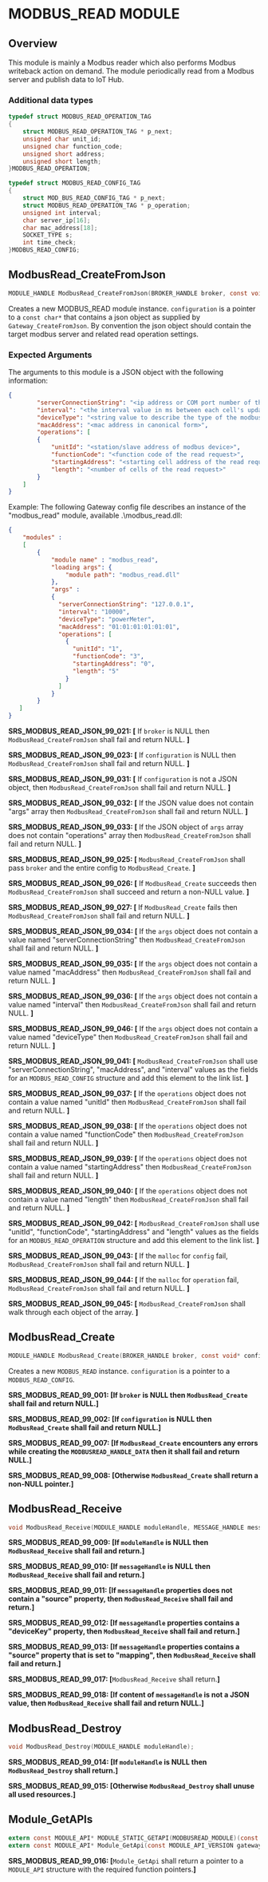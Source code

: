 # MODBUS_READ MODULE

## Overview

This module is mainly a Modbus reader which also performs Modbus writeback action on demand. The module periodically read from a Modbus server and publish data to IoT Hub.

### Additional data types
```c
typedef struct MODBUS_READ_OPERATION_TAG
{
    struct MODBUS_READ_OPERATION_TAG * p_next;
    unsigned char unit_id;
    unsigned char function_code;
    unsigned short address;
    unsigned short length;
}MODBUS_READ_OPERATION;

typedef struct MODBUS_READ_CONFIG_TAG
{
    struct MOD_BUS_READ_CONFIG_TAG * p_next;
    struct MODBUS_READ_OPERATION_TAG * p_operation;
    unsigned int interval;
    char server_ip[16];
    char mac_address[18];
    SOCKET_TYPE s;
    int time_check;
}MODBUS_READ_CONFIG;
```
## ModbusRead_CreateFromJson
```c
MODULE_HANDLE ModbusRead_CreateFromJson(BROKER_HANDLE broker, const void* configuration);
```
Creates a new MODBUS_READ module instance. `configuration` is a pointer to a `const char*` that contains a json object as supplied by `Gateway_CreateFromJson`.
By convention the json object should contain the target modbus server and related read operation settings.

### Expected Arguments

The arguments to this module is a JSON object with the following information:
```json
{
        "serverConnectionString": "<ip address or COM port number of the modbus connection>",
        "interval": "<the interval value in ms between each cell's update>",
        "deviceType": "<string value to describe the type of the modbus device>",
        "macAddress": "<mac address in canonical form>",
        "operations": [
        {
            "unitId": "<station/slave address of modbus device>",
            "functionCode": "<function code of the read request>",
            "startingAddress": "<starting cell address of the read request>",
            "length": "<number of cells of the read request>"
        }
    ]
}    
```
Example:
The following Gateway config file describes an instance of the "modbus_read" module, available .\modbus_read.dll:
```json
{
    "modules" :
    [ 
        {
            "module name" : "modbus_read",
            "loading args": {
                "module path": "modbus_read.dll"
            },
            "args" : 
            {
              "serverConnectionString": "127.0.0.1",
              "interval": "10000",
              "deviceType": "powerMeter",
              "macAddress": "01:01:01:01:01:01",
              "operations": [
                {
                  "unitId": "1",
                  "functionCode": "3",
                  "startingAddress": "0",
                  "length": "5"
                }
              ]
            }
        }
   ]
}
```

**SRS_MODBUS_READ_JSON_99_021: [** If `broker` is NULL then `ModbusRead_CreateFromJson` shall fail and return NULL. **]**

**SRS_MODBUS_READ_JSON_99_023: [** If `configuration` is NULL then `ModbusRead_CreateFromJson` shall fail and return NULL. **]**

**SRS_MODBUS_READ_JSON_99_031: [** If `configuration` is not a JSON object, then `ModbusRead_CreateFromJson` shall fail and return NULL. **]**

**SRS_MODBUS_READ_JSON_99_032: [** If the JSON value does not contain "args" array then `ModbusRead_CreateFromJson` shall fail and return NULL. **]**

**SRS_MODBUS_READ_JSON_99_033: [** If the JSON object of `args` array does not contain "operations" array then `ModbusRead_CreateFromJson` shall fail and return NULL. **]**

**SRS_MODBUS_READ_JSON_99_025: [** `ModbusRead_CreateFromJson` shall pass `broker` and the entire config to `ModbusRead_Create`. **]**

**SRS_MODBUS_READ_JSON_99_026: [** If `ModbusRead_Create` succeeds then `ModbusRead_CreateFromJson` shall succeed and return a non-NULL value. **]**

**SRS_MODBUS_READ_JSON_99_027: [** If `ModbusRead_Create` fails then `ModbusRead_CreateFromJson` shall fail and return NULL. **]**

**SRS_MODBUS_READ_JSON_99_034: [** If the `args` object does not contain a value named "serverConnectionString" then `ModbusRead_CreateFromJson` shall fail and return NULL. **]**

**SRS_MODBUS_READ_JSON_99_035: [** If the `args` object does not contain a value named "macAddress" then `ModbusRead_CreateFromJson` shall fail and return NULL. **]**

**SRS_MODBUS_READ_JSON_99_036: [** If the `args` object does not contain a value named "interval" then `ModbusRead_CreateFromJson` shall fail and return NULL. **]**

**SRS_MODBUS_READ_JSON_99_046: [** If the `args` object does not contain a value named "deviceType" then `ModbusRead_CreateFromJson` shall fail and return NULL. **]**

**SRS_MODBUS_READ_JSON_99_041: [** `ModbusRead_CreateFromJson` shall use "serverConnectionString", "macAddress", and "interval" values as the fields for an `MODBUS_READ_CONFIG` structure and add this element to the link list. **]**

**SRS_MODBUS_READ_JSON_99_037: [** If the `operations` object does not contain a value named "unitId" then `ModbusRead_CreateFromJson` shall fail and return NULL. **]**

**SRS_MODBUS_READ_JSON_99_038: [** If the `operations` object does not contain a value named "functionCode" then `ModbusRead_CreateFromJson` shall fail and return NULL. **]**

**SRS_MODBUS_READ_JSON_99_039: [** If the `operations` object does not contain a value named "startingAddress" then `ModbusRead_CreateFromJson` shall fail and return NULL. **]**

**SRS_MODBUS_READ_JSON_99_040: [** If the `operations` object does not contain a value named "length" then `ModbusRead_CreateFromJson` shall fail and return NULL. **]**

**SRS_MODBUS_READ_JSON_99_042: [** `ModbusRead_CreateFromJson` shall use "unitId", "functionCode", "startingAddress" and "length" values as the fields for an `MODBUS_READ_OPERATION` structure and add this element to the link list. **]**

**SRS_MODBUS_READ_JSON_99_043: [** If the `malloc` for `config` fail, `ModbusRead_CreateFromJson` shall fail and return NULL. **]**

**SRS_MODBUS_READ_JSON_99_044: [** If the `malloc` for `operation` fail, `ModbusRead_CreateFromJson` shall fail and return NULL. **]**

**SRS_MODBUS_READ_JSON_99_045: [** `ModbusRead_CreateFromJson` shall walk through each object of the array. **]**

## ModbusRead_Create
```c
MODULE_HANDLE ModbusRead_Create(BROKER_HANDLE broker, const void* configuration);
```
Creates a new `MODBUS_READ` instance. `configuration` is a pointer to a `MODBUS_READ_CONFIG`.

**SRS_MODBUS_READ_99_001: [**If `broker` is NULL then `ModbusRead_Create` shall fail and return NULL.**]**

**SRS_MODBUS_READ_99_002: [**If `configuration` is NULL then `ModbusRead_Create` shall fail and return NULL.**]**

**SRS_MODBUS_READ_99_007: [**If `ModbusRead_Create` encounters any errors while creating the `MODBUSREAD_HANDLE_DATA` then it shall fail and return NULL.**]**

**SRS_MODBUS_READ_99_008: [**Otherwise `ModbusRead_Create` shall return a non-NULL pointer.**]**

## ModbusRead_Receive
```c
void ModbusRead_Receive(MODULE_HANDLE moduleHandle, MESSAGE_HANDLE messageHandle);
```

**SRS_MODBUS_READ_99_009: [**If `moduleHandle` is NULL then `ModbusRead_Receive` shall fail and return.**]**

**SRS_MODBUS_READ_99_010: [**If `messageHandle` is NULL then `ModbusRead_Receive` shall fail and return.**]**

**SRS_MODBUS_READ_99_011: [**If `messageHandle` properties does not contain a "source" property, then `ModbusRead_Receive` shall fail and return.**]**

**SRS_MODBUS_READ_99_012: [**If `messageHandle` properties contains a "deviceKey" property, then `ModbusRead_Receive` shall fail and return.**]**

**SRS_MODBUS_READ_99_013: [**If `messageHandle` properties contains a "source" property that is set to "mapping", then `ModbusRead_Receive` shall fail and return.**]**

**SRS_MODBUS_READ_99_017: [**`ModbusRead_Receive` shall return.**]**

**SRS_MODBUS_READ_99_018: [**If content of `messageHandle` is not a JSON value, then `ModbusRead_Receive` shall fail and return NULL.**]**


## ModbusRead_Destroy
```c
void ModbusRead_Destroy(MODULE_HANDLE moduleHandle);
```
**SRS_MODBUS_READ_99_014: [**If `moduleHandle` is NULL then `ModbusRead_Destroy` shall return.**]**

**SRS_MODBUS_READ_99_015: [**Otherwise `ModbusRead_Destroy` shall unuse all used resources.**]**


## Module_GetAPIs
```c
extern const MODULE_API* MODULE_STATIC_GETAPI(MODBUSREAD_MODULE)(const MODULE_API_VERSION gateway_api_version);
extern const MODULE_API* Module_GetApi(const MODULE_API_VERSION gateway_api_version)
```
**SRS_MODBUS_READ_99_016: [**`Module_GetApi` shall return a pointer to a `MODULE_API` structure with the required function pointers.**]**
